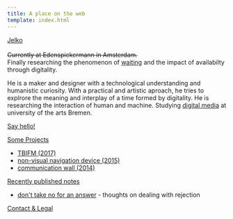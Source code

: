 ```yaml
---
title: A place on the web
template: index.html
---
```


[Jelko](#its-me)<!-- makes things and thoughts.--><br/><br/>
~~Currently at Edenspiekermann in Amsterdam.~~<br/>
Finally researching the phenomenon of [waiting]() and the impact of availabilty through digitality.

<a name="its-me"></a>

He is a maker and designer with a technological understanding and humanistic curiosity. With a practical and artistic aproach, he tries to explrore the meaning and interplay of a time formed by digitality. He is researching the interaction of human and machine. Studying [digital media](http://digitalmedia-bremen.de/) at university of the arts Bremen.

<!--#interaction #media #art #machines #products #watching #writing #waiting-->

[Say hello!](http://twitter.com/jelkoarnds)

[Some Projects](#projects)

<a name="projects"></a>

* [TBIFM (2017)](/projects/TBIFM/)
* [non-visual navigation device (2015)](/projects/navigation)<!--* [perception experiment in VR](/projects/VR-experiment)-->
* [communication wall (2014)](/projects/wall)

[Recently published notes](#writing)

<a name="writing"></a>

* [don't take no for an answer](https://medium.com/@jelkoarnds/dont-take-no-for-an-answer-c9428ccd658e) - thoughts on dealing with rejection

[Contact & Legal](/contact-and-legal/)
